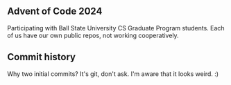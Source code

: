 ## Advent of Code 2024

Participating with Ball State University CS Graduate Program students.
Each of us have our own public repos, not working cooperatively.

## Commit history

Why two initial commits?  It's git, don't ask.  I'm aware that it looks weird.  :)
